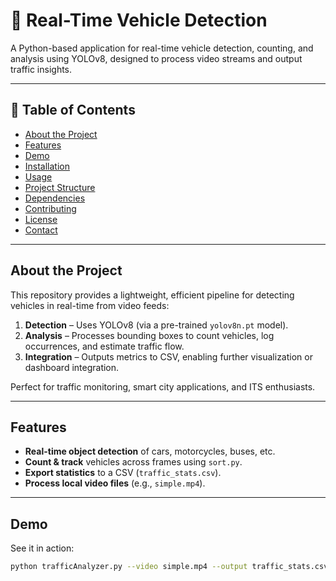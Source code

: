 # 🚗 Real-Time Vehicle Detection

A Python-based application for real-time vehicle detection, counting, and analysis using YOLOv8, designed to process video streams and output traffic insights.

---

## 🧰 Table of Contents

- [About the Project](#about-the-project)  
- [Features](#features)  
- [Demo](#demo)  
- [Installation](#installation)  
- [Usage](#usage)  
- [Project Structure](#project-structure)  
- [Dependencies](#dependencies)  
- [Contributing](#contributing)  
- [License](#license)  
- [Contact](#contact)  

---

## About the Project

This repository provides a lightweight, efficient pipeline for detecting vehicles in real-time from video feeds:

1. **Detection** – Uses YOLOv8 (via a pre-trained `yolov8n.pt` model).  
2. **Analysis** – Processes bounding boxes to count vehicles, log occurrences, and estimate traffic flow.  
3. **Integration** – Outputs metrics to CSV, enabling further visualization or dashboard integration.

Perfect for traffic monitoring, smart city applications, and ITS enthusiasts.

---

## Features

- **Real-time object detection** of cars, motorcycles, buses, etc.  
- **Count & track** vehicles across frames using `sort.py`.  
- **Export statistics** to a CSV (`traffic_stats.csv`).  
- **Process local video files** (e.g., `simple.mp4`).  

---

## Demo

See it in action:

```bash
python trafficAnalyzer.py --video simple.mp4 --output traffic_stats.csv

